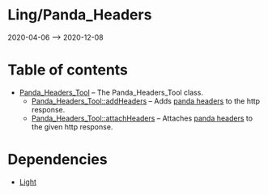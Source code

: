 Ling/Panda_Headers
================
2020-04-06 --> 2020-12-08




Table of contents
===========

- [Panda_Headers_Tool](https://github.com/lingtalfi/Panda_Headers/blob/master/doc/api/Ling/Panda_Headers/Panda_Headers_Tool.md) &ndash; The Panda_Headers_Tool class.
    - [Panda_Headers_Tool::addHeaders](https://github.com/lingtalfi/Panda_Headers/blob/master/doc/api/Ling/Panda_Headers/Panda_Headers_Tool/addHeaders.md) &ndash; Adds [panda headers](https://github.com/lingtalfi/TheBar/blob/master/discussions/panda-headers-protocol.md) to the http response.
    - [Panda_Headers_Tool::attachHeaders](https://github.com/lingtalfi/Panda_Headers/blob/master/doc/api/Ling/Panda_Headers/Panda_Headers_Tool/attachHeaders.md) &ndash; Attaches [panda headers](https://github.com/lingtalfi/TheBar/blob/master/discussions/panda-headers-protocol.md) to the given http response.


Dependencies
============
- [Light](https://github.com/lingtalfi/Light)


